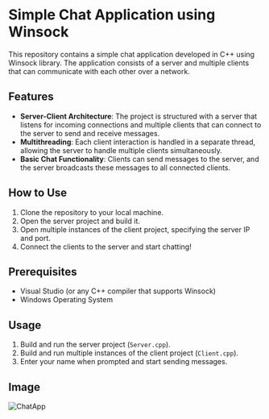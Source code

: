 # Simple Chat Application using Winsock

This repository contains a simple chat application developed in C++ using Winsock library. The application consists of a server and multiple clients that can communicate with each other over a network.

## Features
- **Server-Client Architecture**: The project is structured with a server that listens for incoming connections and multiple clients that can connect to the server to send and receive messages.
- **Multithreading**: Each client interaction is handled in a separate thread, allowing the server to handle multiple clients simultaneously.
- **Basic Chat Functionality**: Clients can send messages to the server, and the server broadcasts these messages to all connected clients.

## How to Use
1. Clone the repository to your local machine.
2. Open the server project and build it.
3. Open multiple instances of the client project, specifying the server IP and port.
4. Connect the clients to the server and start chatting!

## Prerequisites
- Visual Studio (or any C++ compiler that supports Winsock)
- Windows Operating System

## Usage
1. Build and run the server project (`Server.cpp`).
2. Build and run multiple instances of the client project (`Client.cpp`).
3. Enter your name when prompted and start sending messages.

## Image
![ChatApp](https://github.com/user-attachments/assets/15b198b8-42ec-4686-b757-bd4b21130fc6)




